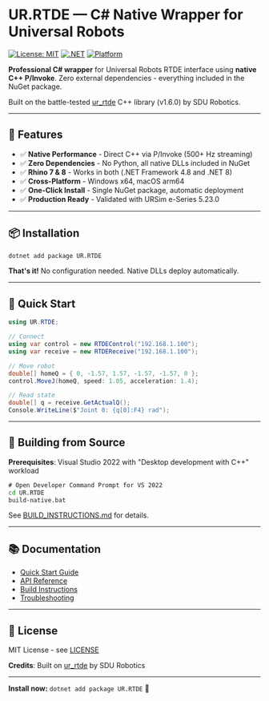 # UR.RTDE — C# Native Wrapper for Universal Robots

[![License: MIT](https://img.shields.io/badge/License-MIT-yellow.svg)](https://opensource.org/licenses/MIT)
[![.NET](https://img.shields.io/badge/.NET-4.8%20%7C%208.0-512BD4)](https://dotnet.microsoft.com/)
[![Platform](https://img.shields.io/badge/Platform-Windows%20%7C%20macOS-lightgrey)](https://github.com/lasaths/UR.RTDE)

**Professional C# wrapper** for Universal Robots RTDE interface using **native C++ P/Invoke**. Zero external dependencies - everything included in the NuGet package.

Built on the battle-tested [ur_rtde](https://gitlab.com/sdurobotics/ur_rtde) C++ library (v1.6.0) by SDU Robotics.

---

## 🎯 Features

- ✅ **Native Performance** - Direct C++ via P/Invoke (500+ Hz streaming)
- ✅ **Zero Dependencies** - No Python, all native DLLs included in NuGet  
- ✅ **Rhino 7 & 8** - Works in both (.NET Framework 4.8 and .NET 8)
- ✅ **Cross-Platform** - Windows x64, macOS arm64
- ✅ **One-Click Install** - Single NuGet package, automatic deployment
- ✅ **Production Ready** - Validated with URSim e-Series 5.23.0

---

## 📦 Installation

```bash
dotnet add package UR.RTDE
```

**That's it!** No configuration needed. Native DLLs deploy automatically.

---

## 🚀 Quick Start

```csharp
using UR.RTDE;

// Connect
using var control = new RTDEControl("192.168.1.100");
using var receive = new RTDEReceive("192.168.1.100");

// Move robot
double[] homeQ = { 0, -1.57, 1.57, -1.57, -1.57, 0 };
control.MoveJ(homeQ, speed: 1.05, acceleration: 1.4);

// Read state
double[] q = receive.GetActualQ();
Console.WriteLine($"Joint 0: {q[0]:F4} rad");
```

---

## 🔨 Building from Source

**Prerequisites**: Visual Studio 2022 with "Desktop development with C++" workload

```bat
# Open Developer Command Prompt for VS 2022
cd UR.RTDE
build-native.bat
```

See [BUILD_INSTRUCTIONS.md](BUILD_INSTRUCTIONS.md) for details.

---

## 📚 Documentation

- [Quick Start Guide](docs/quickstart.md)
- [API Reference](docs/api-reference.md)  
- [Build Instructions](BUILD_INSTRUCTIONS.md)
- [Troubleshooting](docs/troubleshooting.md)

---

## 📄 License

MIT License - see [LICENSE](LICENSE)

**Credits**: Built on [ur_rtde](https://gitlab.com/sdurobotics/ur_rtde) by SDU Robotics

---

**Install now:** `dotnet add package UR.RTDE` 🚀
